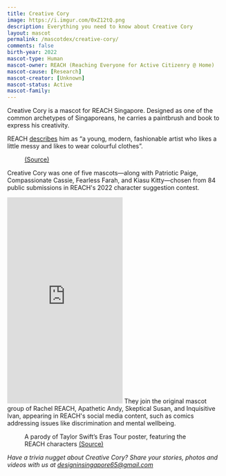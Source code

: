 ```yaml
---
title: Creative Cory
image: https://i.imgur.com/0xZ12tQ.png 
description: Everything you need to know about Creative Cory
layout: mascot
permalink: /mascotdex/creative-cory/
comments: false
birth-year: 2022
mascot-type: Human
mascot-owner: REACH (Reaching Everyone for Active Citizenry @ Home)
mascot-cause: [Research]
mascot-creator: [Unknown]
mascot-status: Active
mascot-family:
---
```


Creative Cory is a mascot for REACH Singapore. Designed as one of the common archetypes of Singaporeans, he carries a paintbrush and book to express his creativity. 

REACH  <a href="https://www.reach.gov.sg/who-we-are/reach-characters">describes</a> him as “a young, modern, fashionable artist who likes a little messy and likes to wear colourful clothes”.

<figure>
<img src="https://i.imgur.com/aVyfxbB.png" alt="">
<figcaption> <a href="https://www.reach.gov.sg/who-we-are/reach-characters">(Source)</a></figcaption>
</figure>

Creative Cory was one of five mascots—along with Patriotic Paige, Compassionate Cassie, Fearless Farah, and Kiasu Kitty—chosen from 84 public submissions in REACH's 2022 character suggestion contest. 

<iframe src="https://www.facebook.com/plugins/video.php?height=476&href=https%3A%2F%2Fwww.facebook.com%2FREACHSingapore%2Fvideos%2F766782307833574%2F&show_text=false&width=267&t=0" width="267" height="476" style="border:none;overflow:hidden" scrolling="no" frameborder="0" allowfullscreen="true" allow="autoplay; clipboard-write; encrypted-media; picture-in-picture; web-share" allowFullScreen="true"></iframe>
They join the original mascot group of Rachel REACH, Apathetic Andy, Skeptical Susan, and Inquisitive Ivan, appearing in REACH's social media content, such as comics addressing issues like discrimination and mental wellbeing.
<figure>
<img src="https://i.imgur.com/C1A4Vv1.jpg" alt="">
<figcaption>A parody of Taylor Swift’s Eras Tour poster, featuring the REACH characters <a href="https://www.facebook.com/photo/?fbid=793956392765655&set=a.223512983143335" target="_blank">(Source)</a></figcaption>
</figure>

<i>Have a trivia nugget about Creative Cory? Share your stories, photos and videos with us at designinsingapore65@gmail.com</i>
